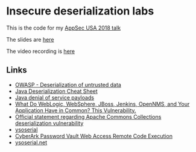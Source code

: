 # Insecure deserialization labs

This is the code for my [AppSec USA 2018 talk](https://appsecus2018.sched.com/event/F04J/deserialization-what-how-and-why-not)

The slides are [here](https://drive.google.com/open?id=1o8VPE4nwNLb9cAYfG-3gM4WR4CY7FwoT)

The video recording is [here](https://youtu.be/t-zVC-CxYjw)

## Links

* [OWASP - Deserialization of untrusted data](https://www.owasp.org/index.php/Deserialization_of_untrusted_data)
* [Java Deserialization Cheat Sheet](https://github.com/GrrrDog/Java-Deserialization-Cheat-Sheet)
* [Java denial of service payloads](http://topolik-at-work.blogspot.ru/2016/04/java-deserialization-dos-payloads.html)
* [What Do WebLogic, WebSphere, JBoss, Jenkins, OpenNMS, and Your Application Have in Common? This Vulnerability.](https://foxglovesecurity.com/2015/11/06/what-do-weblogic-websphere-jboss-jenkins-opennms-and-your-application-have-in-common-this-vulnerability/)
* [Official statement regarding Apache Commons Collections deserialization vulnerability](https://commons.apache.org/proper/commons-collections/security-reports.html)
* [ysoserial](https://github.com/frohoff/ysoserial)
* [CyberArk Password Vault Web Access Remote Code Execution](https://www.redteam-pentesting.de/de/advisories/rt-sa-2017-014/-cyberark-password-vault-web-access-remote-code-execution)
* [ysoserial.net](https://github.com/pwntester/ysoserial.net)
